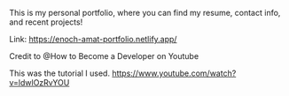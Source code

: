 This is my personal portfolio, where you can find my resume, contact info, and recent projects!

Link: https://enoch-amat-portfolio.netlify.app/

Credit to @How to Become a Developer on Youtube

This was the tutorial I used.
https://www.youtube.com/watch?v=ldwlOzRvYOU
